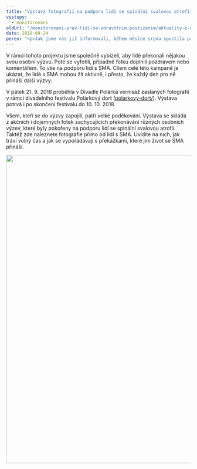 ```yaml
---
title: "Výstava fotografií na podporu lidí se spinální svalovou atrofií"
vystupy:
  - monitorovani
oldUrl: "/monitorovani-prav-lidi-se-zdravotnim-postizenim/aktuality-z-monitorovani/aktuality-z-monitorovani-2018/vystava-fotografii-na-podporu-lidi-se-spinalni-svalovou-atrofii/"
date: 2018-09-24
perex: "<p>Jak jsme vás již informovali, během měsíce srpna spustila pacientská organizace SMAáci, z.s., za podpory Kanceláře veřejného ochránce práv kampaň s cílem rozšířit povědomí o spinální svalové atrofii (SMA). Spinální svalová (muskulární) atrofie je genetické nervosvalové onemocnění, které velmi omezuje pohyb celého těla.</p>"
---
```


<!-- imported from the old website -->

<p>V rámci tohoto projektu jsme společně vybízeli, aby lidé překonali nějakou svou osobní výzvu. Poté se vyfotili, případně fotku doplnili pozdravem nebo komentářem. To vše na podporu lidí s SMA. Cílem celé této kampaně je ukázat, že lidé s SMA mohou žít aktivně, i přesto, že každý den pro ně přináší další výzvy.</p> <p>V pátek 21. 9. 2018 proběhla v Divadle Polárka vernisáž zaslaných fotografií v rámci divadelního festivalu Polárkový dort (<a href="https://divadlopolarka.cz/akce/polarkovy-dort/" target="_blank">polarkovy-dort/</a>). Výstava potrvá i po skončení festivalu do 10. 10. 2018.</p><p> Všem, kteří se do výzvy zapojili, patří velké poděkování. Výstava se skládá z akčních i dojemných fotek zachycujících překonávání různých osobních výzev, které byly pokořeny na podporu lidí se spinální svalovou atrofií. Taktéž zde naleznete fotografie přímo od lidí s SMA. Uvidíte na nich, jak tráví volný čas a jak se vypořádávají s překážkami, které jim život se SMA přináší.</p><p><img src="https://www.ochrance.cz/uploads/RTEmagicC_SMA-vyzva.jpg.jpg" width="630" height="840" alt="" /></p>
